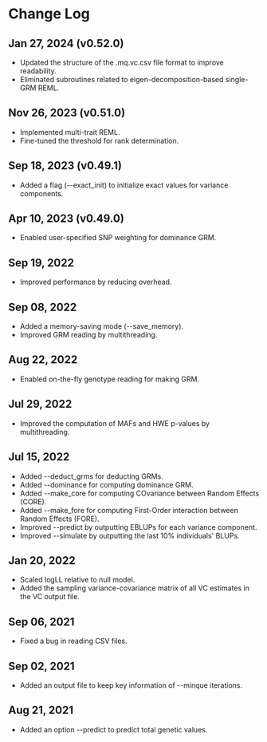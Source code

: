 # Change Log

## Jan 27, 2024 (v0.52.0)
- Updated the structure of the .mq.vc.csv file format to improve readability.
- Eliminated subroutines related to eigen-decomposition-based single-GRM REML.

## Nov 26, 2023 (v0.51.0)
- Implemented multi-trait REML.
- Fine-tuned the threshold for rank determination.

## Sep 18, 2023 (v0.49.1)
- Added a flag (--exact_init) to initialize exact values for variance components.

## Apr 10, 2023 (v0.49.0)
- Enabled user-specified SNP weighting for dominance GRM.

## Sep 19, 2022
- Improved performance by reducing overhead.

## Sep 08, 2022
- Added a memory-saving mode (--save_memory).
- Improved GRM reading by multithreading.

## Aug 22, 2022
- Enabled on-the-fly genotype reading for making GRM.

## Jul 29, 2022
- Improved the computation of MAFs and HWE p-values by multithreading.

## Jul 15, 2022
- Added --deduct_grms for deducting GRMs.
- Added --dominance for computing dominance GRM.
- Added --make_core for computing COvariance between Random Effects (CORE).
- Added --make_fore for computing First-Order interaction between Random Effects (FORE).
- Improved --predict by outputting EBLUPs for each variance component.
- Improved --simulate by outputting the last 10% individuals' BLUPs.

## Jan 20, 2022
- Scaled logLL relative to null model.
- Added the sampling variance-covariance matrix of all VC estimates in the VC output file.

## Sep 06, 2021
- Fixed a bug in reading CSV files.

## Sep 02, 2021
- Added an output file to keep key information of --minque iterations.

## Aug 21, 2021
- Added an option --predict to predict total genetic values.
